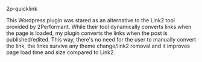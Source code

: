 2p-quicklink

This Wordpress plugin was stared as an alternative to the Link2 tool provided by 2Performant. While their tool dynamically converts links when the page is loaded, my plugin converts the links when the post is published/edited. This way, there's no need for the user to manually convert the link, the links survive any theme change/link2 removal and it improves page load time and size compared to Link2.
